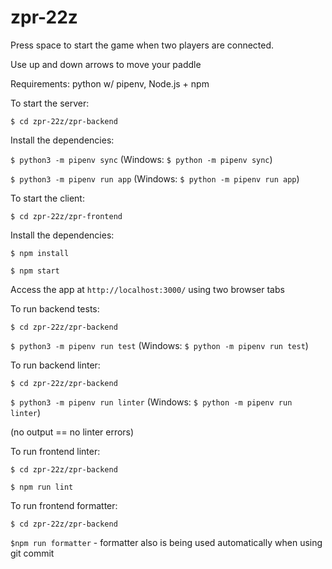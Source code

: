 # zpr-22z

Press space to start the game when two players are connected.

Use up and down arrows to move your paddle

Requirements: python w/ pipenv, Node.js + npm

To start the server:

`$ cd zpr-22z/zpr-backend`

Install the dependencies:

`$ python3 -m pipenv sync` (Windows: `$ python -m pipenv sync`)

`$ python3 -m pipenv run app` (Windows: `$ python -m pipenv run app`)

To start the client:

`$ cd zpr-22z/zpr-frontend`

Install the dependencies:

`$ npm install`

`$ npm start`

Access the app at `http://localhost:3000/` using two browser tabs

To run backend tests:

`$ cd zpr-22z/zpr-backend`

`$ python3 -m pipenv run test` (Windows: `$ python -m pipenv run test`)

To run backend linter:

`$ cd zpr-22z/zpr-backend`

`$ python3 -m pipenv run linter` (Windows: `$ python -m pipenv run linter`)

(no output == no linter errors)

To run frontend linter:

`$ cd zpr-22z/zpr-backend`

`$ npm run lint`

To run frontend formatter:

`$ cd zpr-22z/zpr-backend`

`$npm run formatter` - formatter also is being used automatically when using git commit
